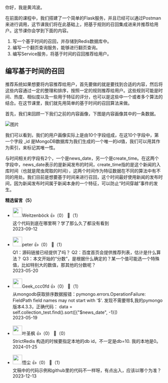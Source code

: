 你好，我是黄鸿波。

在前面的课程中，我们搭建了一个简单的Flask服务，并且已经可以通过Postman来进行调用，这节课我们将在此基础上，把基于规则的召回集成进来并推荐给用户。这节课你会学到下面的内容。

1. 写一个基于时间的召回，并存储到Redis数据库中。
2. 编写一个翻页查询服务，能够进行翻页查询。
3. 编写Service服务，将基于时间的召回推荐给用户。

## 编写基于时间的召回

推荐系统如果想要将内容推荐给用户，首先要做的就是要找到合适的内容，然后将这些内容通过一定的整理和排序，按照一定的规则推荐给用户。这些规则可能是时间、热度、相似度以及一些用于特征的评分，也可以是这些中一个或者多个算法的结合。在这节课里，我们就先用简单的基于时间的召回算法来做。

首先，我们来回顾一下我们之前的内容画像，下图是内容画像其中的一条数据。

![图片](https://static001.geekbang.org/resource/image/b5/ac/b5dfdc8ac8f03980aebe4de0ba3017ac.png?wh=1920x254)

我们可以看到，我们的用户画像实际上是由10个字段组成，在这10个字段中，第一个字段 \_id 是MongoDB数据库为我们生成的一个唯一的id值，我们可以用其作为索引，来标记其唯一性。

与时间相关的字段有2个，一个是news\_date，另一个是create\_time。在这两个字段中，news\_date表示的是新闻发布的时间，create\_time指的是这个新闻的入库时间（也就是爬虫爬取的时间），这两个时间作为特征数据在不同的算法中有不同的用处。我们目前是想要基于时间来进行召回，这个时间最好使用新闻的发布时间，因为新闻发布时间属于新闻本身的一个特征，可以防止“时间穿越”事件的发生。
<div><strong>精选留言（5）</strong></div><ul>
<li><img src="https://static001.geekbang.org/account/avatar/00/28/ba/42/5ca553bd.jpg" width="30px"><span>Weitzenböck</span> 👍（0） 💬（1）<div>这个代码到底在哪里啊？学了那么久了都没有看到</div>2023-09-12</li><br/><li><img src="https://static001.geekbang.org/account/avatar/00/10/25/87/f3a69d1b.jpg" width="30px"><span>peter</span> 👍（0） 💬（1）<div>Q1：源码链接已经提供了吗？
Q2：百度首页会提供推荐列表，估计是什么算法？
Q3：本文开始的“分数”，是根据什么确定的？某一个值可能选一个特殊值，比如特别大的数值，那其他的分数呢？</div>2023-05-20</li><br/><li><img src="https://thirdwx.qlogo.cn/mmopen/vi_32/EaBxhibOicZe9L7z2icbU4W462l543drFWYqibqczTicj4Msyb2g9pDSGmFTiafW9jibwib7jG6hpAdPMcCowdCiaxHaOdA/132" width="30px"><span>Geek_ccc0fd</span> 👍（0） 💬（1）<div>从mongodb获取排序数据报错：pymongo.errors.OperationFailure: FieldPath field names may not start with &#39;$&#39;.
发现不需要带$,我的pymongo版本4.3.3，正确代码：
data = self.collection_test.find().sort([{&quot;$news_date&quot;, -1}])
</div>2023-05-19</li><br/><li><img src="https://static001.geekbang.org/account/avatar/00/11/31/8a/be3b7ae6.jpg" width="30px"><span>叶圣枫</span> 👍（0） 💬（0）<div>StrictRedis 构造的时候要指定本地的db id，不一定是db=10. 
我的本地是0。</div>2024-01-25</li><br/><li><img src="https://static001.geekbang.org/account/avatar/00/21/67/fe/5d17661a.jpg" width="30px"><span>悟尘</span> 👍（0） 💬（1）<div>文稿中的代码示例和github里的代码不一样呀，有点出入，应该以哪个为准？</div>2023-12-13</li><br/>
</ul>